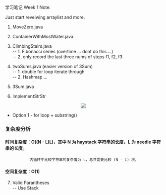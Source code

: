 学习笔记
Week 1 Note: 

Just start reveiwing arraylist and more. 

1. MoveZero.java

2. ContainerWithMostWater.java

3. ClimbingStairs.java  
-- 1. Fibonacci series (overtime ... dont do this....)  
-- 2. only record the last three nums of steps f1, f2, f3   

4. twoSums.java (easier version of 3Sum)  
-- 1. double for loop iterate through  
-- 2. Hashmap ...  

5. 3Sum.java


6. ImplementStrStr

<center>
<img src="https://pic.leetcode-cn.com/Figures/28/substrings.png">	
</center>

* Option 1 - for loop + substring()

### 复杂度分析

#### 时间复杂度：O((N - L)L)，其中 N 为 haystack 字符串的长度，L 为 needle 字符串的长度。
			   内循环中比较字符串的复杂度为 L，总共需要比较 (N - L) 次。
#### 空间复杂度：O(1)

7. Valid Parantheses  
-- Use Stack




